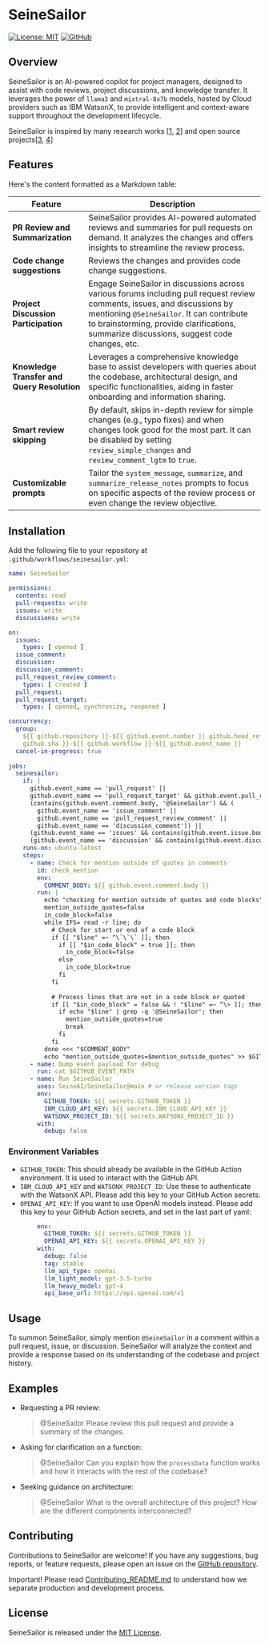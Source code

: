 # SeineSailor

[![License: MIT](https://img.shields.io/badge/License-MIT-yellow.svg)](https://opensource.org/licenses/MIT)
[![GitHub](https://img.shields.io/github/last-commit/SeineAI/SeineSailor/main?style=flat-square)](https://github.com/SeineAI/SeineSailor/commits/main)

## Overview

SeineSailor is an AI-powered copilot for project managers, designed to assist with code reviews, project discussions,
and knowledge transfer. It leverages the power of `llama3` and `mixtral-8x7b` models, hosted by Cloud providers such as IBM WatsonX, to provide intelligent
and context-aware support throughout the development lifecycle.

SeineSailor is inspired by many research works [[1](https://www.computer.org/csdl/proceedings-article/issre/2023/159400a647/1RKjp8pPMHu), [2](https://arxiv.org/abs/2312.15698)] and open source projects[[3](https://github.com/anc95/ChatGPT-CodeReview), [4](https://github.com/coderabbitai/ai-pr-reviewer)]

## Features
Here's the content formatted as a Markdown table:

| Feature                          | Description                                                                                                                                                     |
|----------------------------------|-----------------------------------------------------------------------------------------------------------------------------------------------------------------|
| **PR Review and Summarization**  | SeineSailor provides AI-powered automated reviews and summaries for pull requests on demand. It analyzes the changes and offers insights to streamline the review process. |
| **Code change suggestions**      | Reviews the changes and provides code change suggestions.                                                                                                        |
| **Project Discussion Participation** | Engage SeineSailor in discussions across various forums including pull request review comments, issues, and discussions by mentioning `@SeineSailor`. It can contribute to brainstorming, provide clarifications, summarize discussions, suggest code changes, etc. |
| **Knowledge Transfer and Query Resolution** | Leverages a comprehensive knowledge base to assist developers with queries about the codebase, architectural design, and specific functionalities, aiding in faster onboarding and information sharing. |
| **Smart review skipping**        | By default, skips in-depth review for simple changes (e.g., typo fixes) and when changes look good for the most part. It can be disabled by setting `review_simple_changes` and `review_comment_lgtm` to `true`. |
| **Customizable prompts**         | Tailor the `system_message`, `summarize`, and `summarize_release_notes` prompts to focus on specific aspects of the review process or even change the review objective. |

## Installation

Add the following file to your repository at `.github/workflows/seinesailor.yml`:

```yaml
name: SeineSailor

permissions:
  contents: read
  pull-requests: write
  issues: write
  discussions: write

on:
  issues:
    types: [ opened ]
  issue_comment:
  discussion:
  discussion_comment:
  pull_request_review_comment:
    types: [ created ]
  pull_request:
  pull_request_target:
    types: [ opened, synchronize, reopened ]

concurrency:
  group:
    ${{ github.repository }}-${{ github.event.number || github.head_ref ||
    github.sha }}-${{ github.workflow }}-${{ github.event_name }}
  cancel-in-progress: true
  
jobs:
  seinesailor:
    if: |
      github.event_name == 'pull_request' ||
      github.event_name == 'pull_request_target' && github.event.pull_request.head.repo.fork ||
      (contains(github.event.comment.body, '@SeineSailor') && (
        github.event_name == 'issue_comment' || 
        github.event_name == 'pull_request_review_comment' ||
        github.event_name == 'discussion_comment')) ||
      (github.event_name == 'issues' && contains(github.event.issue.body, '@SeineSailor')) ||
      (github.event_name == 'discussion' && contains(github.event.discussion.body, '@SeineSailor'))
    runs-on: ubuntu-latest
    steps:
      - name: Check for mention outside of quotes in comments
        id: check_mention
        env:
          COMMENT_BODY: ${{ github.event.comment.body }}
        run: |
          echo "checking for mention outside of quotes and code blocks"
          mention_outside_quotes=false
          in_code_block=false
          while IFS= read -r line; do
            # Check for start or end of a code block
            if [[ "$line" =~ ^\`\`\` ]]; then
              if [[ "$in_code_block" = true ]]; then
                in_code_block=false
              else
                in_code_block=true
              fi
            fi
        
            # Process lines that are not in a code block or quoted
            if [[ "$in_code_block" = false && ! "$line" =~ ^\> ]]; then
              if echo "$line" | grep -q '@SeineSailor'; then
                mention_outside_quotes=true
                break
              fi
            fi
          done <<< "$COMMENT_BODY"
          echo "mention_outside_quotes=$mention_outside_quotes" >> $GITHUB_ENV
      - name: Dump event payload for debug
        run: cat $GITHUB_EVENT_PATH
      - name: Run SeineSailor
        uses: SeineAI/SeineSailor@main # or release version tags
        env:
          GITHUB_TOKEN: ${{ secrets.GITHUB_TOKEN }}
          IBM_CLOUD_API_KEY: ${{ secrets.IBM_CLOUD_API_KEY }}
          WATSONX_PROJECT_ID: ${{ secrets.WATSONX_PROJECT_ID }}
        with:
          debug: false
```

### Environment Variables

- `GITHUB_TOKEN`: This should already be available in the GitHub Action environment. It is used to interact with the
  GitHub API.
- `IBM_CLOUD_API_KEY` and `WATSONX_PROJECT_ID`: Use these to authenticate with the WatsonX API. Please add this key to
  your GitHub Action secrets.
- `OPENAI_API_KEY`: If you want to use OpenAI models instead. Please add this key to your GitHub Action secrets, and
  set in the last part of yaml:

```yaml
        env:
          GITHUB_TOKEN: ${{ secrets.GITHUB_TOKEN }}
          OPENAI_API_KEY: ${{ secrets.OPENAI_API_KEY }}
        with:
          debug: false
          tag: stable
          llm_api_type: openai
          llm_light_model: gpt-3.5-turbo
          llm_heavy_model: gpt-4
          api_base_url: https://api.openai.com/v1
```

## Usage

To summon SeineSailor, simply mention `@SeineSailor` in a comment within a pull request, issue, or discussion.
SeineSailor will analyze the context and provide a response based on its understanding of the codebase and project
history.

## Examples

- Requesting a PR review:
  > @SeineSailor Please review this pull request and provide a summary of the changes.

- Asking for clarification on a function:
  > @SeineSailor Can you explain how the `processData` function works and how it interacts with the rest of the
  codebase?

- Seeking guidance on architecture:
  > @SeineSailor What is the overall architecture of this project? How are the different components interconnected?

## Contributing

Contributions to SeineSailor are welcome! If you have any suggestions, bug reports, or feature requests, please open an
issue on the [GitHub repository](https://github.com/SeineAI/SeineSailor).

Important! Please read [Contributing_README.md](docs/Contributing_README.md) to understand how we separate production 
and development process.

## License

SeineSailor is released under the [MIT License](LICENSE).